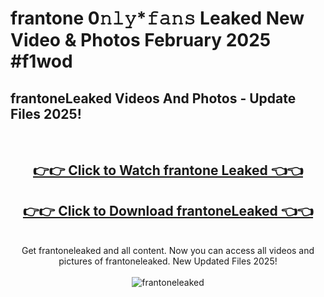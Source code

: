 # frantone 0𝚗𝚕𝚢*𝚏𝚊𝚗𝚜 Leaked New Video & Photos February 2025 #f1wod

<h2>frantoneLeaked Videos And Photos - Update Files 2025!</h2>
<br>
<div align="center">
<h2><a href="https://mediaupload.pro?title=frantone&ref=11F" rel="nofollow">👉👉 Click to Watch frantone Leaked 👈👈</a></h2>
<h2><a href="https://mediaupload.pro?title=frantone&ref=11F" rel="nofollow">👉👉 Click to Download frantoneLeaked 👈👈</a></h2>
<br>
Get frantoneleaked and all content. Now you can access all videos and pictures of frantoneleaked. New Updated Files 2025!
<br>
<br>
<a href="https://mediaupload.pro?title=frantone&ref=11F" rel="nofollow" data-target="animated-image.originalLink"><img src="https://i.ibb.co/Gkj2r4b/banner.png" alt="frantoneleaked" style="max-width: 100%; display: inline-block;" data-target="animated-image.originalImage"></a>
</div>
<br>

